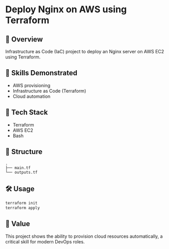 # Deploy Nginx on AWS using Terraform

## 🚀 Overview
Infrastructure as Code (IaC) project to deploy an Nginx server on AWS EC2 using Terraform.

## 🧠 Skills Demonstrated
- AWS provisioning
- Infrastructure as Code (Terraform)
- Cloud automation

## 🔧 Tech Stack
- Terraform
- AWS EC2
- Bash

## 📁 Structure
```
.
├── main.tf
└── outputs.tf
```

## 🛠 Usage
```bash
terraform init
terraform apply
```

## 🎯 Value
This project shows the ability to provision cloud resources automatically, a critical skill for modern DevOps roles.
